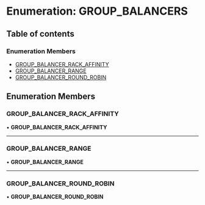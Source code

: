 # Enumeration: GROUP\_BALANCERS

## Table of contents

### Enumeration Members

- [GROUP\_BALANCER\_RACK\_AFFINITY](GROUP_BALANCERS.md#group_balancer_rack_affinity)
- [GROUP\_BALANCER\_RANGE](GROUP_BALANCERS.md#group_balancer_range)
- [GROUP\_BALANCER\_ROUND\_ROBIN](GROUP_BALANCERS.md#group_balancer_round_robin)

## Enumeration Members

### GROUP\_BALANCER\_RACK\_AFFINITY

• **GROUP\_BALANCER\_RACK\_AFFINITY**

___

### GROUP\_BALANCER\_RANGE

• **GROUP\_BALANCER\_RANGE**

___

### GROUP\_BALANCER\_ROUND\_ROBIN

• **GROUP\_BALANCER\_ROUND\_ROBIN**
